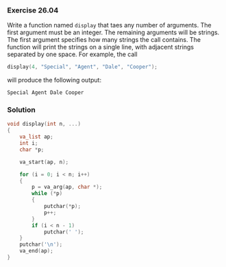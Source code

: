 ### Exercise 26.04

Write a function named `display` that taes any number of arguments. The first
argument must be an integer. The remaining arguments will be strings. The first
argument specifies how many strings the call contains. The function will print
the strings on a single line, with adjacent strings separated by one space. For
example, the call

```c
display(4, "Special", "Agent", "Dale", "Cooper");
```

will produce the following output:

```
Special Agent Dale Cooper
```

### Solution

```c
void display(int n, ...)
{
    va_list ap;
    int i;
    char *p;

    va_start(ap, n);

    for (i = 0; i < n; i++)
    {
        p = va_arg(ap, char *);
        while (*p)
        {
            putchar(*p);
            p++;
        }
        if (i < n - 1)
            putchar(' ');
    }
    putchar('\n');
    va_end(ap);
}
```
